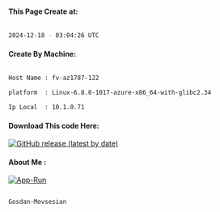 
   
#### This Page Create at:

```bash

2024-12-18 - 03:04:26 UTC

```

#### Create By Machine:

```bash

Host Name : fv-az1787-122

platform  : Linux-6.8.0-1017-azure-x86_64-with-glibc2.34

Ip Local  : 10.1.0.71

```
#### Download This code Here:

[![GitHub release (latest by date)](https://img.shields.io/github/v/release/Gosdan-Movsesian/Gosdan?style=for-the-badge&label=Download)](https://github.com/Gosdan-Movsesian/Gosdan/releases) 

</p> 

#### About Me :

[![App-Run](https://github.com/Gosdan-Movsesian/Gosdan/actions/workflows/App-Run.yml/badge.svg)](https://github.com/Gosdan-Movsesian/Gosdan/actions/workflows/App-Run.yml)

```bash

Gosdan-Movsesian

```

